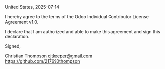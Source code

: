 United States, 2025-07-14

I hereby agree to the terms of the Odoo Individual Contributor License
Agreement v1.0.

I declare that I am authorized and able to make this agreement and sign this
declaration.

Signed,

Christian Thompson cjtkeeper@gmail.com https://github.com/217690thompson
